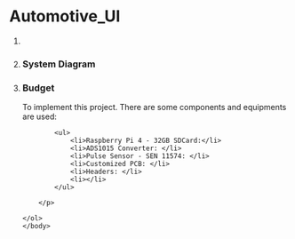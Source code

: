 # Automotive_UI
<html>
	<head></head>
	<body>
	<ol>
		<li></li>
		<li><h3>System Diagram</h3></li>
		<li><h3>Budget</h3></li>
		<p>To implement this project. There are some components and equipments are used: 
			
			<ul>
				<li>Raspberry Pi 4 - 32GB SDCard:</li>
				<li>ADS1015 Converter: </li>
				<li>Pulse Sensor - SEN 11574: </li>
				<li>Customized PCB: </li>
				<li>Headers: </li>
				<li></li> 
			</ul>
		
		</p>
		
	</ol>
	</body> 
</html> 
